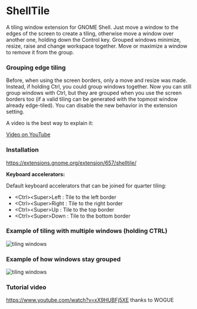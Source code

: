 # ShellTile

A tiling window extension for GNOME Shell. Just move a window to the edges of the screen to create a tiling, otherwise move a window over another one, holding down the Control key. Grouped windows minimize, resize, raise and change workspace together. Move or maximize a window to remove it from the group.

### Grouping edge tiling

Before, when using the screen borders, only a move and resize was made. Instead, if holding Ctrl, you could group windows together. Now you can still group windows with Ctrl, but they are grouped when you use the screen borders too (if a valid tiling can be generated with the topmost window already edge-tiled). You can disable the new behavior in the extension setting.

A video is the best way to explain it:

[Video on YouTube](https://www.youtube.com/watch?v=hNncF9Pc6PY)

### Installation
https://extensions.gnome.org/extension/657/shelltile/

**Keyboard accelerators:**

Default keyboard accelerators that can be joined for quarter tiling:

* &lt;Ctrl&gt;&lt;Super&gt;Left : Tile to the left border
* &lt;Ctrl&gt;&lt;Super&gt;Right : Tile to the right border
* &lt;Ctrl&gt;&lt;Super&gt;Up : Tile to the top border
* &lt;Ctrl&gt;&lt;Super&gt;Down : Tile to the bottom border

### Example of tiling with multiple windows (holding CTRL)

![tiling windows](/README/img/window_tiling.gif)

### Example of how windows stay grouped

![tiling windows](/README/img/coordinated_actions.gif)

### Tutorial video

https://www.youtube.com/watch?v=xX9HUBFj5XE
thanks to WOGUE
